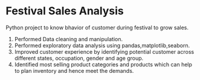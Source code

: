 # Festival Sales Analysis
Python project to know bhavior of customer during festival to grow sales.

1. Performed Data cleaning and manipulation.
2. Performed exploratory data analysis using pandas,matplotlib,seaborn.
3. Improved customer experience by identifying potential customer across different states, occupation, gender and age group.
4. Identified most selling product categories and products which can help to plan inventory and hence meet the demands.

